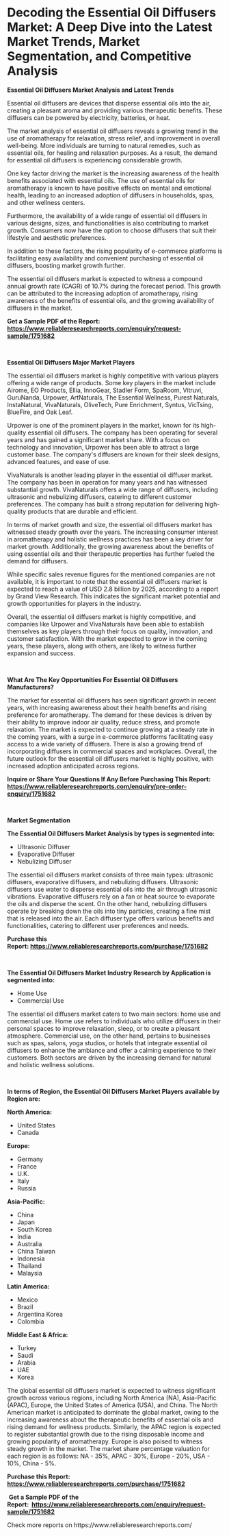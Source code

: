 <p><h1>Decoding the Essential Oil Diffusers Market: A Deep Dive into the Latest Market Trends, Market Segmentation, and Competitive Analysis</h1></p><p><strong>Essential Oil Diffusers Market Analysis and Latest Trends</strong></p>
<p><p>Essential oil diffusers are devices that disperse essential oils into the air, creating a pleasant aroma and providing various therapeutic benefits. These diffusers can be powered by electricity, batteries, or heat.</p><p>The market analysis of essential oil diffusers reveals a growing trend in the use of aromatherapy for relaxation, stress relief, and improvement in overall well-being. More individuals are turning to natural remedies, such as essential oils, for healing and relaxation purposes. As a result, the demand for essential oil diffusers is experiencing considerable growth.</p><p>One key factor driving the market is the increasing awareness of the health benefits associated with essential oils. The use of essential oils for aromatherapy is known to have positive effects on mental and emotional health, leading to an increased adoption of diffusers in households, spas, and other wellness centers.</p><p>Furthermore, the availability of a wide range of essential oil diffusers in various designs, sizes, and functionalities is also contributing to market growth. Consumers now have the option to choose diffusers that suit their lifestyle and aesthetic preferences.</p><p>In addition to these factors, the rising popularity of e-commerce platforms is facilitating easy availability and convenient purchasing of essential oil diffusers, boosting market growth further.</p><p>The essential oil diffusers market is expected to witness a compound annual growth rate (CAGR) of 10.7% during the forecast period. This growth can be attributed to the increasing adoption of aromatherapy, rising awareness of the benefits of essential oils, and the growing availability of diffusers in the market.</p></p>
<p><strong>Get a Sample PDF of the Report:&nbsp; <a href="https://www.reliableresearchreports.com/enquiry/request-sample/1751682">https://www.reliableresearchreports.com/enquiry/request-sample/1751682</a></strong></p>
<p>&nbsp;</p>
<p><strong>Essential Oil Diffusers Major Market Players</strong></p>
<p><p>The essential oil diffusers market is highly competitive with various players offering a wide range of products. Some key players in the market include Airome, EO Products, Ellia, InnoGear, Stadler Form, SpaRoom, Vitruvi, GuruNanda, Urpower, ArtNaturals, The Essential Wellness, Purest Naturals, InstaNatural, VivaNaturals, OliveTech, Pure Enrichment, Syntus, VicTsing, BlueFire, and Oak Leaf.</p><p>Urpower is one of the prominent players in the market, known for its high-quality essential oil diffusers. The company has been operating for several years and has gained a significant market share. With a focus on technology and innovation, Urpower has been able to attract a large customer base. The company's diffusers are known for their sleek designs, advanced features, and ease of use. </p><p>VivaNaturals is another leading player in the essential oil diffuser market. The company has been in operation for many years and has witnessed substantial growth. VivaNaturals offers a wide range of diffusers, including ultrasonic and nebulizing diffusers, catering to different customer preferences. The company has built a strong reputation for delivering high-quality products that are durable and efficient.</p><p>In terms of market growth and size, the essential oil diffusers market has witnessed steady growth over the years. The increasing consumer interest in aromatherapy and holistic wellness practices has been a key driver for market growth. Additionally, the growing awareness about the benefits of using essential oils and their therapeutic properties has further fueled the demand for diffusers.</p><p>While specific sales revenue figures for the mentioned companies are not available, it is important to note that the essential oil diffusers market is expected to reach a value of USD 2.8 billion by 2025, according to a report by Grand View Research. This indicates the significant market potential and growth opportunities for players in the industry.</p><p>Overall, the essential oil diffusers market is highly competitive, and companies like Urpower and VivaNaturals have been able to establish themselves as key players through their focus on quality, innovation, and customer satisfaction. With the market expected to grow in the coming years, these players, along with others, are likely to witness further expansion and success.</p></p>
<p>&nbsp;</p>
<p><strong>What Are The Key Opportunities For Essential Oil Diffusers Manufacturers?</strong></p>
<p><p>The market for essential oil diffusers has seen significant growth in recent years, with increasing awareness about their health benefits and rising preference for aromatherapy. The demand for these devices is driven by their ability to improve indoor air quality, reduce stress, and promote relaxation. The market is expected to continue growing at a steady rate in the coming years, with a surge in e-commerce platforms facilitating easy access to a wide variety of diffusers. There is also a growing trend of incorporating diffusers in commercial spaces and workplaces. Overall, the future outlook for the essential oil diffusers market is highly positive, with increased adoption anticipated across regions.</p></p>
<p><strong>Inquire or Share Your Questions If Any Before Purchasing This Report: <a href="https://www.reliableresearchreports.com/enquiry/pre-order-enquiry/1751682">https://www.reliableresearchreports.com/enquiry/pre-order-enquiry/1751682</a></strong></p>
<p>&nbsp;</p>
<p><strong>Market Segmentation</strong></p>
<p><strong>The Essential Oil Diffusers Market Analysis by types is segmented into:</strong></p>
<p><ul><li>Ultrasonic Diffuser</li><li>Evaporative Diffuser</li><li>Nebulizing Diffuser</li></ul></p>
<p><p>The essential oil diffusers market consists of three main types: ultrasonic diffusers, evaporative diffusers, and nebulizing diffusers. Ultrasonic diffusers use water to disperse essential oils into the air through ultrasonic vibrations. Evaporative diffusers rely on a fan or heat source to evaporate the oils and disperse the scent. On the other hand, nebulizing diffusers operate by breaking down the oils into tiny particles, creating a fine mist that is released into the air. Each diffuser type offers various benefits and functionalities, catering to different user preferences and needs.</p></p>
<p><strong>Purchase this Report:&nbsp;<a href="https://www.reliableresearchreports.com/purchase/1751682">https://www.reliableresearchreports.com/purchase/1751682</a></strong></p>
<p>&nbsp;</p>
<p><strong>The Essential Oil Diffusers Market Industry Research by Application is segmented into:</strong></p>
<p><ul><li>Home Use</li><li>Commercial Use</li></ul></p>
<p><p>The essential oil diffusers market caters to two main sectors: home use and commercial use. Home use refers to individuals who utilize diffusers in their personal spaces to improve relaxation, sleep, or to create a pleasant atmosphere. Commercial use, on the other hand, pertains to businesses such as spas, salons, yoga studios, or hotels that integrate essential oil diffusers to enhance the ambiance and offer a calming experience to their customers. Both sectors are driven by the increasing demand for natural and holistic wellness solutions.</p></p>
<p>&nbsp;</p>
<p><strong>In terms of Region, the Essential Oil Diffusers Market Players available by Region are:</strong></p>
<p>
    <p> <strong> North America: </strong>
        <ul>
            <li>United States</li>
            <li>Canada</li>
        </ul>
        </p> 
    <p> <strong> Europe: </strong>
        <ul>
            <li>Germany</li>
            <li>France</li>
            <li>U.K.</li>
            <li>Italy</li>
            <li>Russia</li>
        </ul>
        </p> 
    <p> <strong> Asia-Pacific: </strong>
        <ul>
            <li>China</li>
            <li>Japan</li>
            <li>South Korea</li>
            <li>India</li>
            <li>Australia</li>
            <li>China Taiwan</li>
            <li>Indonesia</li>
            <li>Thailand</li>
            <li>Malaysia</li>
        </ul>
        </p> 
    <p> <strong> Latin America: </strong>
        <ul>
            <li>Mexico</li>
            <li>Brazil</li>
            <li>Argentina Korea</li>
            <li>Colombia</li>
        </ul>
        </p> 
    <p> <strong> Middle East & Africa: </strong>
        <ul>
            <li>Turkey</li>
            <li>Saudi</li>
            <li>Arabia</li>
            <li>UAE</li>
            <li>Korea</li>
        </ul>
    </p>
    </p>
<p><p>The global essential oil diffusers market is expected to witness significant growth across various regions, including North America (NA), Asia-Pacific (APAC), Europe, the United States of America (USA), and China. The North American market is anticipated to dominate the global market, owing to the increasing awareness about the therapeutic benefits of essential oils and rising demand for wellness products. Similarly, the APAC region is expected to register substantial growth due to the rising disposable income and growing popularity of aromatherapy. Europe is also poised to witness steady growth in the market. The market share percentage valuation for each region is as follows: NA - 35%, APAC - 30%, Europe - 20%, USA - 10%, China - 5%.</p></p>
<p><strong>Purchase this Report: <a href="https://www.reliableresearchreports.com/purchase/1751682">https://www.reliableresearchreports.com/purchase/1751682</a></strong></p>
<p>&nbsp;<strong>Get a Sample PDF of the Report:&nbsp;&nbsp;<a href="https://www.reliableresearchreports.com/enquiry/request-sample/1751682">https://www.reliableresearchreports.com/enquiry/request-sample/1751682</a></strong></p>
<p><strong></strong></p>
<p>Check more reports on https://www.reliableresearchreports.com/</p>